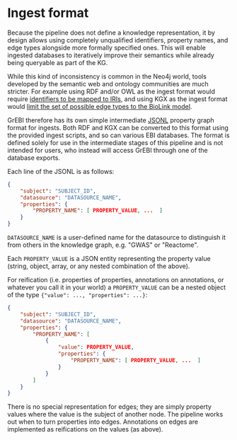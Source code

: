 
# Ingest format

Because the pipeline does not define a knowledge representation, it by design allows using completely unqualified identifiers, property names, and edge types alongside more formally specified ones. This will enable ingested databases to iteratively improve their semantics while already being queryable as part of the KG.

While this kind of inconsistency is common in the Neo4j world, tools developed by the semantic web and ontology communities are much stricter. For example using RDF and/or OWL as the ingest format would require [identifiers to be mapped to IRIs](https://en.wikipedia.org/wiki/List_of_unsolved_problems_in_computer_science), and using KGX as the ingest format would [limit the set of possible edge types to the BioLink model](https://github.com/biolink/kgx/blob/master/specification/kgx-format.md#predicate).

GrEBI therefore has its own simple intermediate [JSONL](https://jsonlines.org/) property graph format for ingests. Both RDF and KGX can be converted to this format using the provided ingest scripts, and so can various EBI databases. The format is defined solely for use in the intermediate stages of this pipeline and is not intended for users, who instead will access GrEBI through one of the database exports.

Each line of the JSONL is as follows:

```json
{
    "subject": "SUBJECT_ID",
    "datasource": "DATASOURCE_NAME",
    "properties": {
        "PROPERTY_NAME": [ PROPERTY_VALUE, ...  ]
    }
}
```

`DATASOURCE_NAME` is a user-defined name for the datasource to distinguish it from others in the knowledge graph, e.g. "GWAS" or "Reactome".

Each `PROPERTY_VALUE` is a JSON entity representing the property value (string, object, array, or any nested combination of the above).

For reification (i.e. properties of properties, annotations on annotations, or whatever you call it in your world) a `PROPERTY_VALUE` can be a nested object of the type `{"value": ..., "properties": ...}`:

```json
{
    "subject": "SUBJECT_ID",
    "datasource": "DATASOURCE_NAME",
    "properties": {
        "PROPERTY_NAME": [
            {
                "value": PROPERTY_VALUE,
                "properties": {
                    "PROPERTY_NAME": [ PROPERTY_VALUE, ...  ]
                }
            }
        ]
    }
}
```

There is no special representation for edges; they are simply property values where the value is the subject of another node. The pipeline works out when to turn properties into edges. Annotations on edges are implemented as reifications on the values (as above).